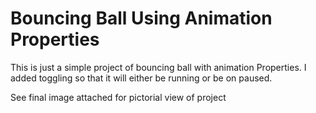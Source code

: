 # Bouncing Ball Using Animation Properties
 This is just a simple project of bouncing ball with animation Properties. I added toggling so that it will either be running or be on paused.

 See final image attached for pictorial view of project
